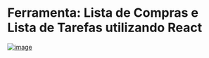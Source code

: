 # Ferramenta: Lista de Compras e Lista de Tarefas utilizando React

<a href="https://lista-de-tarefas-react-mu.vercel.app/">![image](https://github.com/FernandoMontanari/lista-de-tarefas-react/assets/25597840/c8ea961e-677c-42e1-bcd4-689a59cdba1f)
</a>
